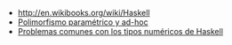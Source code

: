 -   <http://en.wikibooks.org/wiki/Haskell>
-   [Polimorfismo paramétrico y ad-hoc](polimorfismo-parametrico-y-ad-hoc.html)
-   [Problemas comunes con los tipos numéricos de Haskell](problemas-comunes-con-los-tipos-numericos-de-haskell.html)


